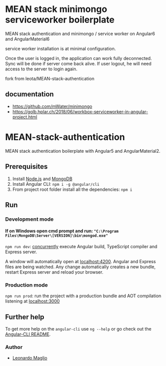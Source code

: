 # MEAN stack minimongo serviceworker boilerplate
MEAN stack authentication and minimongo / service worker on Angular6 and AngularMaterial6

service worker installation is at minimal configuration.

Once the user is logged in, the application can work fully deconnected. Sync will be done if server come back alive.
If user logout, he will need access to the server to login again.

fork from leota/MEAN-stack-authentication

## documentation
* https://github.com/mWater/minimongo
* https://golb.hplar.ch/2018/06/workbox-serviceworker-in-angular-project.html



# MEAN-stack-authentication
MEAN stack authentication boilerplate with Angular5 and AngularMaterial2.

## Prerequisites
1. Install [Node.js](https://nodejs.org) and [MongoDB](https://www.mongodb.com)
2. Install Angular CLI: `npm i -g @angular/cli`
3. From project root folder install all the dependencies: `npm i`

## Run
### Development mode
#### If on Windows open cmd prompt and run: `"C:\Program Files\MongoDB\Server\[VERSION]\bin\mongod.exe"`

`npm run dev`: [concurrently](https://github.com/kimmobrunfeldt/concurrently) execute Angular build, TypeScript compiler and Express server.

A window will automatically open at [localhost:4200](http://localhost:4200). Angular and Express files are being watched. Any change automatically creates a new bundle, restart Express server and reload your browser.

### Production mode
`npm run prod`: run the project with a production bundle and AOT compilation listening at [localhost:3000](http://localhost:3000)

## Further help
To get more help on the `angular-cli` use `ng --help` or go check out the [Angular-CLI README](https://github.com/angular/angular-cli/blob/master/README.md).

### Author
* [Leonardo Maglio](https://github.com/leota)

